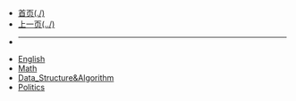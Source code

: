 <!-- Data_Structure&Algorithm -->
* [首页(./)](/README.md)
* [上一页(../)](/README.md)
* ---
* [English](docs/Postgraduate/English/README.md)
* [Math](docs/Postgraduate/Math/README.md)
* [Data_Structure&Algorithm](docs/Postgraduate/Data_Structure&Algorithm/README.md)
* [Politics](docs/Postgraduate/Politics/README.md)